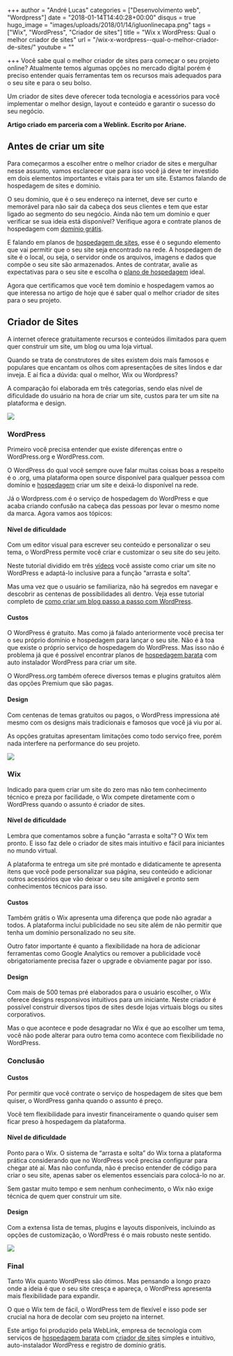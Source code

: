 +++
author = "André Lucas"
categories = ["Desenvolvimento web", "Wordpress"]
date = "2018-01-14T14:40:28+00:00"
disqus = true
hugo_image = "images/uploads/2018/01/14/igluonlinecapa.png"
tags = ["Wix", "WordPress", "Criador de sites"]
title = "Wix x WordPress: Qual o melhor criador de sites"
url = "/wix-x-wordpress--qual-o-melhor-criador-de-sites/"
youtube = ""

+++
Você sabe qual o melhor criador de sites para começar o seu projeto online? Atualmente temos algumas opções no mercado digital porém é preciso entender quais ferramentas tem os recursos mais adequados para o seu site e para o seu bolso.

Um criador de sites deve oferecer toda tecnologia e acessórios para você implementar o melhor design, layout e conteúdo e garantir o sucesso do seu negócio.

**Artigo criado em parceria com a Weblink. Escrito por Ariane.**

## Antes de criar um site

Para começarmos a escolher entre o melhor criador de sites e mergulhar nesse assunto, vamos esclarecer que para isso você já deve ter investido em dois elementos importantes e vitais para ter um site. Estamos falando de hospedagem de sites e domínio.

O seu domínio, que é o seu endereço na internet, deve ser curto e memorável para não sair da cabeça dos seus clientes e tem que estar ligado ao segmento do seu negócio. Ainda não tem um domínio e quer verificar se sua ideia está disponível? Verifique agora e contrate planos de hospedagem com [domínio grátis](https://www.google.com/url?q=https://www.weblink.com.br/registro-de-dominio-com&sa=D&ust=1515952699518000&usg=AFQjCNFkXzBfDpodmfo5VM9amAFKM3fwQg).

E falando em planos de [hospedagem de sites](https://www.google.com/url?q=https://www.weblink.com.br/&sa=D&ust=1515952699518000&usg=AFQjCNHKLOV8Bj12TLda8p29vuytazUwlA), esse é o segundo elemento que vai permitir que o seu site seja encontrado na rede. A hospedagem de site é o local, ou seja, o servidor onde os arquivos, imagens e dados que compõe o seu site são armazenados. Antes de contratar, avalie as expectativas para o seu site e escolha o [plano de hospedagem](https://www.google.com/url?q=https://www.weblink.com.br/blog/hospedagem-de-sites/dicas-na-contratacao-de-uma-hospedagem/&sa=D&ust=1515952699518000&usg=AFQjCNE8d3o9jDksoVg3KpcLEKJedhkZzg) ideal.

Agora que certificamos que você tem domínio e hospedagem vamos ao que interessa no artigo de hoje que é saber qual o melhor criador de sites para o seu projeto.

## Criador de Sites

A internet oferece gratuitamente recursos e conteúdos ilimitados para quem quer construir um site, um blog ou uma loja virtual.

Quando se trata de construtores de sites existem dois mais famosos e populares que encantam os olhos com apresentações de sites lindos e dar inveja. E aí fica a dúvida: qual o melhor, Wix ou Wordpress?

A comparação foi elaborada em três categorias, sendo elas nível de dificuldade do usuário na hora de criar um site, custos para ter um site na plataforma e design.

![](images/uploads/2018/01/14/igluonlinewordpress.png)

### WordPress

Primeiro você precisa entender que existe diferenças entre o WordPress.org e WordPress.com.

O WordPress do qual você sempre ouve falar muitas coisas boas a respeito é o .org, uma plataforma open source disponível para qualquer pessoa com domínio e [hospedagem](https://www.google.com/url?q=http://weblink.com.br/&sa=D&ust=1515952699520000&usg=AFQjCNGvZMMx1zRo-dCkGpg2N_jz9PBp_w) criar um site e deixá-lo disponível na rede.

Já o Wordpress.com é o serviço de hospedagem do WordPress e que acaba criando confusão na cabeça das pessoas por levar o mesmo nome da marca. Agora vamos aos tópicos:

#### Nível de dificuldade

Com um editor visual para escrever seu conteúdo e personalizar o seu tema, o WordPress permite você criar e customizar o seu site do seu jeito.

Neste tutorial dividido em três [vídeos](https://www.google.com/url?q=https://www.youtube.com/watch?v%3D62KybzJcnDk&sa=D&ust=1515952699521000&usg=AFQjCNEi7pXhpy1UIZXvyS3Gm28uzNp_dA) você assiste como criar um site no WordPress e adaptá-lo inclusive para a função “arrasta e solta”.

Mas uma vez que o usuário se familiariza, não há segredos em navegar e descobrir as centenas de possibilidades ali dentro. Veja esse tutorial completo de [como criar um blog passo a passo com WordPress](https://www.google.com/url?q=https://www.hostinger.com.br/tutoriais/como-criar-blog-wordpress/&sa=D&ust=1515952699521000&usg=AFQjCNGZzcSyyOlwBHfmdOq4j87F0CeNyw).

#### Custos

O WordPress é gratuito. Mas como já falado anteriormente você precisa ter o seu próprio domínio e hospedagem para lançar o seu site. Não é à toa que existe o próprio serviço de hospedagem do WordPress. Mas isso não é problema já que é possível encontrar planos de [hospedagem barata](https://www.google.com/url?q=https://www.weblink.com.br/hospedagem-de-sites&sa=D&ust=1515952699522000&usg=AFQjCNFCx1MmKLzmbkml6V4Vca--KRS4fQ) com auto instalador WordPress para criar um site.

O WordPress.org também oferece diversos temas e plugins gratuitos além das opções Premium que são pagas.

#### Design

Com centenas de temas gratuitos ou pagos, o WordPress impressiona até mesmo com os designs mais tradicionais e famosos que você já viu por aí.

As opções gratuitas apresentam limitações como todo serviço free, porém nada interfere na performance do seu projeto.

![](images/uploads/2018/01/14/igluonlinewix.png)

### Wix

Indicado para quem criar um site do zero mas não tem conhecimento técnico e preza por facilidade, o Wix compete diretamente com o WordPress quando o assunto é criador de sites.

#### Nível de dificuldade

Lembra que comentamos sobre a função “arrasta e solta”? O Wix tem pronto. E isso faz dele o criador de sites mais intuitivo e fácil para iniciantes no mundo virtual.

A plataforma te entrega um site pré montado e didaticamente te apresenta itens que você pode personalizar sua página, seu conteúdo e adicionar outros acessórios que vão deixar o seu site amigável e pronto sem conhecimentos técnicos para isso.

#### Custos

Também grátis o Wix apresenta uma diferença que pode não agradar a todos. A plataforma inclui publicidade no seu site além de não permitir que tenha um domínio personalizado no seu site.

Outro fator importante é quanto a flexibilidade na hora de adicionar ferramentas como Google Analytics ou remover a publicidade você obrigatoriamente precisa fazer o upgrade e obviamente pagar por isso.

#### Design

Com mais de 500 temas pré elaborados para o usuário escolher, o Wix oferece designs responsivos intuitivos para um iniciante. Neste criador é possível construir diversos tipos de sites desde lojas virtuais blogs ou sites corporativos.

Mas o que acontece e pode desagradar no Wix é que ao escolher um tema, você não pode alterar para outro tema como acontece com flexibilidade no WordPress.

### Conclusão

#### Custos

Por permitir que você contrate o serviço de hospedagem de sites que bem quiser, o WordPress ganha quando o assunto é preço.

Você tem flexibilidade para investir financeiramente o quando quiser sem ficar preso à hospedagem da plataforma.

#### Nível de dificuldade

Ponto para o Wix. O sistema de “arrasta e solta” do Wix torna a plataforma prática considerando que no WordPress você precisa configurar para chegar até aí. Mas não confunda, não é preciso entender de código para criar o seu site, apenas saber os elementos essenciais para colocá-lo no ar.

Sem gastar muito tempo e sem nenhum conhecimento, o Wix não exige técnica de quem quer construir um site.

#### Design

Com a extensa lista de temas, plugins e layouts disponíveis, incluindo as opções de customização, o WordPress é o mais robusto neste sentido.

![](images/uploads/2018/01/14/igluonline2.png)

### Final

Tanto Wix quanto WordPress são ótimos. Mas pensando a longo prazo onde a ideia é que o seu site cresça e apareça, o WordPress apresenta mais flexibilidade para expandir.

O que o Wix tem de fácil, o WordPress tem de flexível e isso pode ser crucial na hora de decolar com seu projeto na internet.

Este artigo foi produzido pela WebLink, empresa de tecnologia com serviços de [hospedagem barata](https://www.google.com/url?q=https://www.weblink.com.br/&sa=D&ust=1515952699525000&usg=AFQjCNEUtwigKoFRuXwk_P42hBYgQBPFkQ) com [criador de sites](https://www.google.com/url?q=https://www.weblink.com.br/criador-de-sites&sa=D&ust=1515952699526000&usg=AFQjCNFuUgY7Scr39BxVX_hVMLXihF7iRA) simples e intuitivo, auto-instalador WordPress e registro de domínio grátis.